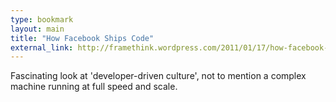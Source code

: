 ```yaml
---
type: bookmark
layout: main
title: "How Facebook Ships Code"
external_link: http://framethink.wordpress.com/2011/01/17/how-facebook-ships-code/
---
```

Fascinating look at 'developer-driven culture', not to mention a complex
machine running at full speed and scale.

